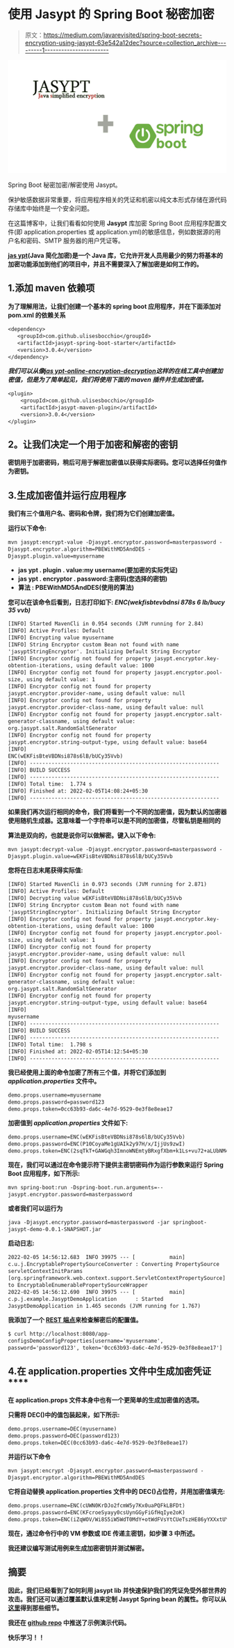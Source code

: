 # 使用 Jasypt 的 Spring Boot 秘密加密

> 原文：<https://medium.com/javarevisited/spring-boot-secrets-encryption-using-jasypt-63e542a12dec?source=collection_archive---------1----------------------->

[![](img/46cc63c2be0e5d275335b6d0e7d2abe4.png)](https://javarevisited.blogspot.com/2022/01/spring-boot-reactjs-example-for-java.html)

Spring Boot 秘密加密/解密使用 Jasypt。

保护敏感数据非常重要，将应用程序相关的凭证和机密以纯文本形式存储在源代码存储库中始终是一个安全问题。

在这篇博客中，让我们看看如何使用 **Jasypt** 库加密 Spring Boot 应用程序配置文件(即 application.properties 或 application.yml)的敏感信息，例如数据源的用户名和密码、SMTP 服务器的用户凭证等。

[**jas ypt**](http://www.jasypt.org/)**(Java 简化加密)是一个 Java 库，它允许开发人员用最少的努力将基本的加密功能添加到他们的项目中，并且不需要深入了解加密是如何工作的。**

## **1.添加 maven 依赖项**

**为了理解用法，让我们创建一个基本的 spring boot 应用程序，并在下面添加对 pom.xml 的依赖关系**

```
<dependency>
   <groupId>com.github.ulisesbocchio</groupId>
   <artifactId>jasypt-spring-boot-starter</artifactId>
   <version>3.0.4</version>
</dependency>
```

***我们可以从像*[*jas ypt-online-encryption-decryption*](https://www.devglan.com/online-tools/jasypt-online-encryption-decryption)*这样的在线工具中创建加密值，但是为了简单起见，我们将使用下面的 maven 插件并生成加密值。***

```
<plugin>
    <groupId>com.github.ulisesbocchio</groupId>
    <artifactId>jasypt-maven-plugin</artifactId>
    <version>3.0.4</version>
</plugin>
```

## ****2。让我们决定一个用于加密和解密的密钥****

**密钥用于加密密码，稍后可用于解密加密值以获得实际密码。您可以选择任何值作为密钥。**

## **3.生成加密值并运行应用程序**

**我们有三个值用户名、密码和令牌，我们将为它们创建加密值。**

**运行以下命令:**

```
mvn jasypt:encrypt-value -Djasypt.encryptor.password=masterpassword -Djasypt.encryptor.algorithm=PBEWithMD5AndDES -Djasypt.plugin.value=myusername
```

*   ****jas ypt . plugin . value**:my username(要加密的实际凭证)**
*   ****jas ypt . encryptor . password**:主密码(您选择的密钥)**
*   ****算法** : PBEWithMD5AndDES(使用的算法)**

**您可以在该命令后看到，日志打印如下:
*ENC(wekfisbtevbdnsi 878s 6 lb/bucy 35 vvb)***

```
[INFO] Started MavenCli in 0.954 seconds (JVM running for 2.84)
[INFO] Active Profiles: Default
[INFO] Encrypting value myusername
[INFO] String Encryptor custom Bean not found with name 'jasyptStringEncryptor'. Initializing Default String Encryptor
[INFO] Encryptor config not found for property jasypt.encryptor.key-obtention-iterations, using default value: 1000
[INFO] Encryptor config not found for property jasypt.encryptor.pool-size, using default value: 1
[INFO] Encryptor config not found for property jasypt.encryptor.provider-name, using default value: null
[INFO] Encryptor config not found for property jasypt.encryptor.provider-class-name, using default value: null
[INFO] Encryptor config not found for property jasypt.encryptor.salt-generator-classname, using default value: org.jasypt.salt.RandomSaltGenerator
[INFO] Encryptor config not found for property jasypt.encryptor.string-output-type, using default value: base64
[INFO] 
ENC(wEKFisBteVBDNsi878s6lB/bUCy35Vvb)
[INFO] -------------------------------------------------------------
[INFO] BUILD SUCCESS
[INFO] -------------------------------------------------------------
[INFO] Total time:  1.774 s
[INFO] Finished at: 2022-02-05T14:08:24+05:30
[INFO] -------------------------------------------------------------
```

**如果我们再次运行相同的命令，我们将看到一个不同的加密值，因为默认的加密器使用随机生成器。这意味着一个字符串可以是不同的加密值，尽管私钥是相同的**

**算法是双向的，也就是说你可以做解密。键入以下命令:**

```
mvn jasypt:decrypt-value -Djasypt.encryptor.password=masterpassword -Djasypt.plugin.value=wEKFisBteVBDNsi878s6lB/bUCy35Vvb
```

**您将在日志末尾获得实际值:**

```
[INFO] Started MavenCli in 0.973 seconds (JVM running for 2.871)
[INFO] Active Profiles: Default
[INFO] Decrypting value wEKFisBteVBDNsi878s6lB/bUCy35Vvb
[INFO] String Encryptor custom Bean not found with name 'jasyptStringEncryptor'. Initializing Default String Encryptor
[INFO] Encryptor config not found for property jasypt.encryptor.key-obtention-iterations, using default value: 1000
[INFO] Encryptor config not found for property jasypt.encryptor.pool-size, using default value: 1
[INFO] Encryptor config not found for property jasypt.encryptor.provider-name, using default value: null
[INFO] Encryptor config not found for property jasypt.encryptor.provider-class-name, using default value: null
[INFO] Encryptor config not found for property jasypt.encryptor.salt-generator-classname, using default value: org.jasypt.salt.RandomSaltGenerator
[INFO] Encryptor config not found for property jasypt.encryptor.string-output-type, using default value: base64
[INFO] 
myusername
[INFO] -------------------------------------------------------------
[INFO] BUILD SUCCESS
[INFO] -------------------------------------------------------------
[INFO] Total time:  1.798 s
[INFO] Finished at: 2022-02-05T14:12:54+05:30
[INFO] -------------------------------------------------------------
```

**我已经使用上面的命令加密了所有三个值，并将它们添加到 *application.properties* 文件中。**

```
demo.props.username=myusername
demo.props.password=password123
demo.props.token=0cc63b93-da6c-4e7d-9529-0e3f8e8eae17
```

**加密值到 *application.properties* 文件如下:**

```
demo.props.username=ENC(wEKFisBteVBDNsi878s6lB/bUCy35Vvb)
demo.props.password=ENC(P10CoyaMe1gUAIk2y97H/x/IjjUs9zwI)
demo.props.token=ENC(2sqTkT+GAWGqh3ImnoWNEmtyBRxgfXbm+k1Ls+vu72+aLUbNM4mLp21TkEuQgVG8)
```

**现在，我们可以通过在命令提示符下提供主密钥密码作为运行参数来运行 Spring Boot 应用程序，如下所示:**

```
mvn spring-boot:run -Dspring-boot.run.arguments=--jasypt.encryptor.password=masterpassword
```

**或者我们可以运行为**

```
java -Djasypt.encryptor.password=masterpassword -jar springboot-jasypt-demo-0.0.1-SNAPSHOT.jar
```

**启动日志:**

```
2022-02-05 14:56:12.683  INFO 39975 --- [           main] c.u.j.EncryptablePropertySourceConverter : Converting PropertySource servletContextInitParams [org.springframework.web.context.support.ServletContextPropertySource] to EncryptableEnumerablePropertySourceWrapper
2022-02-05 14:56:12.690  INFO 39975 --- [           main] c.p.j.example.JasyptDemoApplication      : Started JasyptDemoApplication in 1.465 seconds (JVM running for 1.767)
```

**我添加了一个 [REST 端点](https://javarevisited.blogspot.com/2018/02/top-5-restful-web-services-with-spring-courses-for-experienced-java-programmers.html)来检查解密后的配置值。**

```
$ curl http://localhost:8080/app-configsDemoConfigProperties[username='myusername', password='password123', token='0cc63b93-da6c-4e7d-9529-0e3f8e8eae17']
```

## **4.在 application.properties 文件中生成**加密凭证****

**在 application.props 文件本身中也有一个更简单的生成加密值的选项。**

**只需将 DEC()中的值包装起来，如下所示:**

```
demo.props.username=DEC(myusername)
demo.props.password=DEC(password123)
demo.props.token=DEC(0cc63b93-da6c-4e7d-9529-0e3f8e8eae17)
```

**并运行以下命令**

```
mvn jasypt:encrypt -Djasypt.encryptor.password=masterpassword -Djasypt.encryptor.algorithm=PBEWithMD5AndDES
```

**它将自动替换 application.properties 文件中的 DEC()占位符，并用加密值填充:**

```
demo.props.username=ENC(cUWN0KrDJo2fcmW5y7Kx0uaPQFkLBFDt)
demo.props.password=ENC(KFcroeSyayy0csUynGGyFiGfHqIye2oK)
demo.props.token=ENC(iZqWOV/Wi8S5iW5WdT0MdY+otWdFVsYtCUeTszHE86yYXXxtUYgIZo6Lpk0AbqqT)
```

**现在，通过命令行中的 VM 参数或 IDE 传递主密钥，如步骤 3 中所述。**

**我还建议编写测试用例来生成加密密钥并测试解密。**

## **摘要**

**因此，我们已经看到了如何利用 jasypt lib 并快速保护我们的凭证免受外部世界的攻击。我们还可以通过覆盖默认值来定制 Jasypt Spring bean 的属性。你可以从[这里](https://github.com/ulisesbocchio/jasypt-spring-boot)得到那些细节。**

**我还在 [github repo](https://github.com/PraveenGNair/spring-boot-jasypt-demo) 中推送了示例演示代码。**

**快乐学习！！**